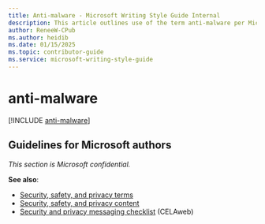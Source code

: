 ```yaml
---
title: Anti-malware - Microsoft Writing Style Guide Internal
description: This article outlines use of the term anti-malware per Microsoft style guidelines, with examples.
author: ReneeW-CPub
ms.author: heidib
ms.date: 01/15/2025
ms.topic: contributor-guide
ms.service: microsoft-writing-style-guide
---
```


# anti-malware

[!INCLUDE [anti-malware](~/../includes/anti-malware.md)]

## Guidelines for Microsoft authors

*This section is Microsoft confidential.*

**See also**:
- [Security, safety, and privacy terms](~/a-z-word-list-term-collections/term-collections/security-safety-privacy-terms.md)
- [Security, safety, and privacy content](~/security-safety-and-privacy-content.md)
- [Security and privacy messaging checklist](https://microsoft.sharepoint.com/sites/CELAWeb-Marketing/sitepages/marketing-and-advertising-content-security-privacy.aspx) (CELAweb)  
